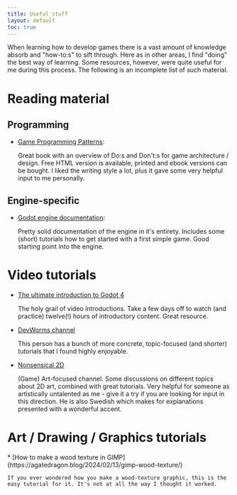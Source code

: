 ```yaml
---
title: Useful stuff
layout: default
toc: true
---
```


When learning how to develop games there is a vast amount of knowledge absorb and "how-to:s" to sift through. Here as in other areas, I find "doing" the best way of learning. Some resources, however, were quite useful for me during this process. The following is an incomplete list of such material.

<h1> Reading material</h1>

<h2> Programming </h2>

* [Game Programming Patterns](https://gameprogrammingpatterns.com): 

    Great book with an overview of Do:s and Don't:s for game architecture / design. Free HTML version is available, printed and ebook versions can be bought. I liked the writing style a lot, plus it gave some very helpful input to me personally.

<h2> Engine-specific </h2>

* [Godot engine documentation](https://docs.godotengine.org/en/stable/):
    
    Pretty solid documentation of the engine in it's entirety. Includes some (short) tutorials how to get started with a first simple game. Good starting point into the engine.


<h1> Video tutorials </h1>

* [The ultimate introduction to Godot 4](https://youtu.be/nAh_Kx5Zh5Q) 

    The holy grail of video introductions. Take a few days off to watch (and practice) twelve(!) hours of introductory content. Great resource.

* [DevWorms channel](https://www.youtube.com/channel/UCSehnx-yuPok8rOWlPIGGOQ) 

    This person has a bunch of more concrete, topic-focused (and shorter) tutorials that I found highly enjoyable.

* [Nonsensical 2D](https://www.youtube.com/channel/UC735U5ZCdMk_e0ycJyEjmWA) 

    (Game) Art-focused channel. Some discussions on different topics about 2D art, combined with great tutorials. Very helpful for someone as artistically untalented as me - give it a try if you are looking for input in this direction. He is also Swedish which makes for explanations presented with a wonderful accent.


<h1> Art / Drawing / Graphics tutorials </h1>
* [How to make a wood texture in GIMP](https://agatedragon.blog/2024/02/13/gimp-wood-texture/) 

    If you ever wondered how you make a wood-texture graphic, this is the easy tutorial for it. It's not at all the way I thought it worked.